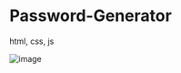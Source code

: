 # Password-Generator
html, css, js

![image](https://github.com/user-attachments/assets/0e021c5e-e77a-442b-9c76-7b3bc34b94f4)
